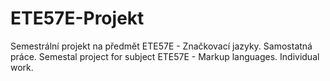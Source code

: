 # ETE57E-Projekt
Semestrální projekt na předmět ETE57E - Značkovací jazyky. Samostatná práce. Semestal project for subject ETE57E - Markup languages. Individual work.
